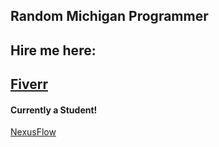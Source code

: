 ## Random Michigan Programmer

## Hire me here:
## [Fiverr](https://www.fiverr.com/s/3Emw6Y)

#### Currently a Student!

[NexusFlow](http://nexusflow.org)

